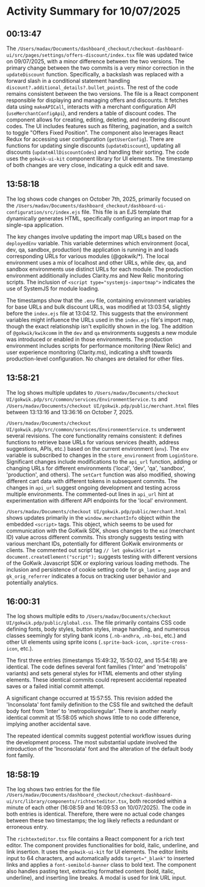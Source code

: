# Activity Summary for 10/07/2025

## 00:13:47
The `/Users/madav/Documents/dashboard_checkout/checkout-dashboard-ui/src/pages/settings/offers-discount/index.tsx` file was updated twice on 09/07/2025, with a minor difference between the two versions.  The primary change between the two commits is a very minor correction in the `updateDiscount` function.  Specifically, a backslash was replaced with a forward slash in a conditional statement handling `discount?.additional_details?.bullet_points`.  The rest of the code remains consistent between the two versions.  The file is a React component responsible for displaying and managing offers and discounts. It fetches data using `makeAPICall`, interacts with a merchant configuration API (`useMerchantConfigApi`), and renders a table of discount codes. The component allows for creating, editing, deleting, and reordering discount codes.  The UI includes features such as filtering, pagination, and a switch to toggle "Offers Fixed Position".  The component also leverages React Redux for accessing user configuration (`getUserConfig`).  There are functions for updating single discounts (`updateDiscount`), updating all discounts (`updateAllDiscountCodes`) and handling their sorting.  The code uses the `gokwik-ui-kit` component library for UI elements.  The timestamp of both changes are very close, indicating a quick edit and save.


## 13:58:18
The log shows code changes on October 7th, 2025, primarily focused on the `/Users/madav/Documents/dashboard_checkout/dashboard-ui-configuration/src/index.ejs` file.  This file is an EJS template that dynamically generates HTML, specifically configuring an import map for a single-spa application.

The key changes involve updating the import map URLs based on the `deployedEnv` variable.  This variable determines which environment (local, dev, qa, sandbox, production) the application is running in and loads corresponding URLs for various modules (@gokwik/*).  The local environment uses a mix of localhost and other URLs, while dev, qa, and sandbox environments use distinct URLs for each module.  The production environment additionally includes Clarity.ms and New Relic monitoring scripts. The inclusion of  `<script type="systemjs-importmap">`  indicates the use of SystemJS for module loading.

The timestamps show that the `.env` file, containing environment variables for base URLs and bulk discount URLs, was modified at 13:03:54, slightly before the `index.ejs` file at 13:04:12.  This suggests that the environment variables might influence the URLs used in the `index.ejs` file's import map, though the exact relationship isn't explicitly shown in the log. The addition of `@gokwik/kwikcomm` in the `dev` and `qa` environments suggests a new module was introduced or enabled in those environments.  The production environment includes scripts for performance monitoring (New Relic) and user experience monitoring (Clarity.ms), indicating a shift towards production-level configuration.  No changes are detailed for other files.


## 13:58:21
The log shows multiple updates to `/Users/madav/Documents/checkout UI/gokwik.pdp/src/common/services/EnvironmentService.ts` and `/Users/madav/Documents/checkout UI/gokwik.pdp/public/merchant.html` files between 13:13:16 and 13:36:16 on October 7, 2025.

`/Users/madav/Documents/checkout UI/gokwik.pdp/src/common/services/EnvironmentService.ts` underwent several revisions.  The core functionality remains consistent:  it defines functions to retrieve base URLs for various services (health, address suggestions, APIs, etc.) based on the current environment (`env`).  The `env` variable is subscribed to changes in the `store_environment` from `LoginStore`.  Significant changes include modifications to the `api_url` function, adding or changing URLs for different environments ('local', 'dev', 'qa', 'sandbox', 'production', and others).  The `setCart` function was also modified, showing different cart data with different tokens in subsequent commits. The changes in `api_url` suggest ongoing development and testing across multiple environments.  The commented-out lines in `api_url` hint at experimentation with different API endpoints for the 'local' environment.

`/Users/madav/Documents/checkout UI/gokwik.pdp/public/merchant.html` shows updates primarily in the `window.merchantInfo` object within the embedded `<script>` tags. This object, which seems to be used for communication with the GoKwik SDK, shows changes to the `mid` (merchant ID) value across different commits.  This strongly suggests testing with various merchant IDs, potentially for different GoKwik environments or clients. The commented out script tag `// let gokwikScript = document.createElement("script");` suggests testing with different versions of the GoKwik Javascript SDK or exploring various loading methods.  The inclusion and persistence of cookie setting code for `gk_landing_page` and `gk_orig_referrer` indicates a focus on tracking user behavior and potentially analytics.


## 16:00:31
The log shows multiple edits to `/Users/madav/Documents/checkout UI/gokwik.pdp/public/global.css`.  The file primarily contains CSS code defining fonts, body styles, button styles, image handling, and numerous classes seemingly for styling bank icons (`.nb-andhra`, `.nb-boi`, etc.) and other UI elements using sprite icons (`.sprite-back-icon`, `.sprite-cross-icon`, etc.).

The first three entries (timestamps 15:49:32, 15:50:02, and 15:54:18) are identical.  The code defines several font families ('Inter' and 'metropolis' variants) and sets general styles for HTML elements and other styling elements.  These identical commits could represent accidental repeated saves or a failed initial commit attempt.

A significant change occurred at 15:57:55.  This revision added the 'Inconsolata' font family definition to the CSS file and switched the default body font from 'Inter' to 'metropolisregular'.  There is another nearly identical commit at 15:58:05 which shows little to no code difference, implying another accidental save.


The repeated identical commits suggest potential workflow issues during the development process.  The most substantial update involved the introduction of the 'Inconsolata' font and the alteration of the default body font family.


## 18:58:19
The log shows two entries for the file `/Users/madav/Documents/dashboard_checkout/checkout-dashboard-ui/src/library/components/richtexteditor.tsx`,  both recorded within a minute of each other (16:08:59 and 16:09:53 on 10/07/2025).  The code in both entries is identical.  Therefore, there were no actual code changes between these two timestamps; the log likely reflects a redundant or erroneous entry.

The `richtexteditor.tsx` file contains a React component for a rich text editor.  The component provides functionalities for bold, italic, underline, and link insertion.  It uses the `gokwik-ui-kit` for UI elements.  The editor limits input to 64 characters, and automatically adds `target="_blank"` to inserted links and applies a `font-semibold-banner` class to bold text. The component also handles pasting text, extracting formatted content (bold, italic, underline), and inserting line breaks.  A modal is used for link URL input.
